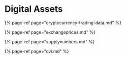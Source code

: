 # Digital Assets

{% page-ref page="cryptocurrency-trading-data.md" %}

{% page-ref page="exchangeprices.md" %}

{% page-ref page="supplynumbers.md" %}

{% page-ref page="cvi.md" %}

